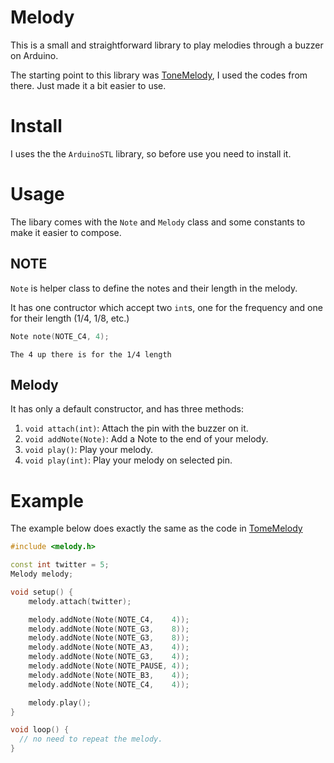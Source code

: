 # Melody

This is a small and straightforward library to play melodies through a buzzer on Arduino.

The starting point to this library was [ToneMelody](https://www.arduino.cc/en/Tutorial/toneMelody), I used the codes from there. Just made it a bit easier to use.

# Install

I uses the the `ArduinoSTL` library, so before use you need to install it.

# Usage

The libary comes with the `Note` and `Melody` class and some constants to make it easier to compose.

## NOTE

`Note` is helper class to define the notes and their length in the melody.

It has one contructor which accept two `int`s, one for the frequency and one for their length (1/4, 1/8, etc.)

```c++
Note note(NOTE_C4, 4);
```

    The 4 up there is for the 1/4 length

## Melody

It has only a default constructor, and has three methods:
1. `void attach(int)`: Attach the pin with the buzzer on it.
2. `void addNote(Note)`: Add a Note to the end of your melody.
3. `void play()`: Play your melody.
3. `void play(int)`: Play your melody on selected pin.

# Example

The example below does exactly the same as the code in [TomeMelody](https://www.arduino.cc/en/Tutorial/toneMelody)

```c++
#include <melody.h>

const int twitter = 5;
Melody melody;

void setup() {
    melody.attach(twitter);

    melody.addNote(Note(NOTE_C4,    4));
    melody.addNote(Note(NOTE_G3,    8));
    melody.addNote(Note(NOTE_G3,    8));
    melody.addNote(Note(NOTE_A3,    4));
    melody.addNote(Note(NOTE_G3,    4));
    melody.addNote(Note(NOTE_PAUSE, 4));
    melody.addNote(Note(NOTE_B3,    4));
    melody.addNote(Note(NOTE_C4,    4));

    melody.play();
}

void loop() {
  // no need to repeat the melody.
}
```
